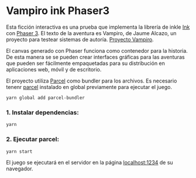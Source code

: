 # Vampiro ink Phaser3

Esta ficción interactiva es una prueba que implementa la librería de inkle [Ink](https://github.com/inkle/ink) con [Phaser 3](https://github.com/photonstorm/phaser). El texto de la aventura es Vampiro, de Jaume Alcazo, un proyecto para testear sistemas de autoría. [Proyecto Vampiro](http://wiki.caad.es/Proyecto_Vampiro).

El canvas generado con Phaser funciona como contenedor para la historia. De esta manera se se pueden crear interfaces gráficas para las aventuras que pueden ser fácilmente empaquetadas para su distribución en aplicaciones web, móvil y de escritorio.

El proyecto utiliza [Parcel](https://parceljs.org/) como bundler para los archivos. Es necesario tenenr [parcel](https://parceljs.org/) instalado en global previamente para ejecutar el juego.

`yarn global add parcel-bundler`

### 1. Instalar dependencias:

`yarn`

### 2. Ejecutar parcel:

`yarn start`

El juego se ejecutará en el servidor en la página [localhost:1234](http://localhost:1234) de su navegador.
